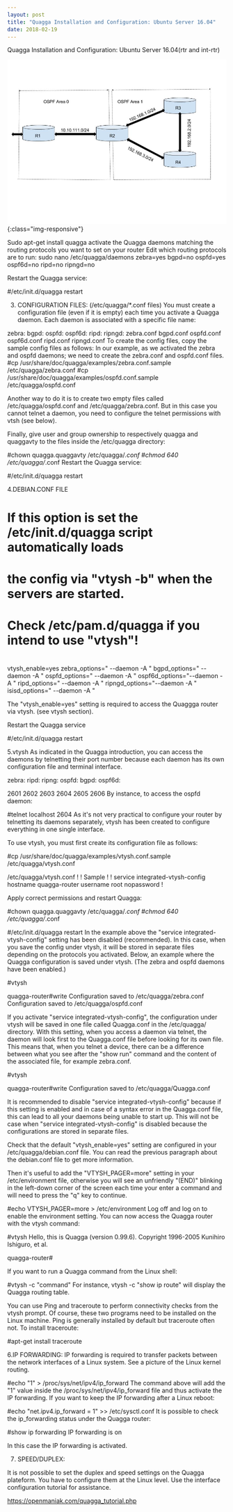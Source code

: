 ```yaml
---
layout: post
title: "Quagga Installation and Configuration: Ubuntu Server 16.04"
date: 2018-02-19
---
```




Quagga Installation and Configuration: Ubuntu Server 16.04(rtr and int-rtr)


![Architecture](/assets/cnlab.JPG){:class="img-responsive"}


Sudo apt-get install quagga
activate the Quagga daemons matching the routing protocols you want to set on your router
Edit which routing protocols are to run:
	sudo nano /etc/quagga/daemons
		zebra=yes
		bgpd=no
		ospfd=yes
		ospf6d=no
		ripd=no
		ripngd=no

Restart the Quagga service:

#/etc/init.d/quagga restart




3. CONFIGURATION FILES: (/etc/quagga/*.conf files)
You must create a configuration file (even if it is empty) each time you activate a Quagga daemon.
Each daemon is associated with a specific file name:

zebra:
bgpd:
ospfd:
ospf6d:
ripd:
ripngd:
zebra.conf
bgpd.conf
ospfd.conf
ospf6d.conf
ripd.conf
ripngd.conf
To create the config files, copy the sample config files as follows:
In our example, as we activated the zebra and ospfd daemons; we need to create the zebra.conf and ospfd.conf files.
#cp /usr/share/doc/quagga/examples/zebra.conf.sample /etc/quagga/zebra.conf
#cp /usr/share/doc/quagga/examples/ospfd.conf.sample /etc/quagga/ospfd.conf

Another way to do it is to create two empty files called /etc/quagga/ospfd.conf and /etc/quagga/zebra.conf. But in this case you cannot telnet a daemon, you need to configure the telnet permissions with vtsh (see below).

Finally, give user and group ownership to respectively quagga and quaggavty to the files inside the /etc/quagga directory:

#chown quagga.quaggavty /etc/quagga/*.conf
#chmod 640 /etc/quagga/*.conf
Restart the Quagga service:

#/etc/init.d/quagga restart



4.DEBIAN.CONF FILE

# If this option is set the /etc/init.d/quagga script automatically loads 
# the config via "vtysh -b" when the servers are started. 
# Check /etc/pam.d/quagga if you intend to use "vtysh"! 
# 
vtysh_enable=yes 
zebra_options=" --daemon -A " 
bgpd_options=" --daemon -A " 
ospfd_options=" --daemon -A " 
ospf6d_options="--daemon -A " 
ripd_options=" --daemon -A " 
ripngd_options="--daemon -A " 
isisd_options=" --daemon -A " 

The "vtysh_enable=yes" setting is required to access the Quaggga router via vtysh. (see vtysh section).

Restart the Quagga service

#/etc/init.d/quagga restart



5.vtysh
As indicated in the Quagga introduction, you can access the daemons by telnetting their port number because each daemon has its own configuration file and terminal interface.

zebra:
ripd:
ripng:
ospfd:
bgpd:
ospf6d:


2601
2602
2603
2604
2605
2606
By instance, to access the ospfd daemon:

#telnet localhost 2604
 As it's not very practical to configure your router by telnetting its daemons separately, vtysh has been created to configure everything in one single interface. 

To use vtysh, you must first create its configuration file as follows:

#cp /usr/share/doc/quagga/examples/vtysh.conf.sample /etc/quagga/vtysh.conf

/etc/quagga/vtysh.conf 
!
! Sample
!
! service integrated-vtysh-config
hostname quagga-router
username root nopassword
!

Apply correct permissions and restart Quagga:

#chown quagga.quaggavty /etc/quagga/*.conf
#chmod 640 /etc/quagga/*.conf

#/etc/init.d/quagga restart
In the example above the "service integrated-vtysh-config" setting has been disabled (recommended). In this case, when you save the config under vtysh, it will be stored in separate files depending on the protocols you activated.
Below, an example where the Quagga configuration is saved under vtysh. (The zebra and ospfd daemons have been enabled.)

#vtysh

quagga-router#write
Configuration saved to /etc/quagga/zebra.conf
Configuration saved to /etc/quagga/ospfd.conf 

If you activate "service integrated-vtysh-config", the configuration under vtysh will be saved in one file called Quagga.conf in the /etc/quagga/ directory.
With this setting, when you access a daemon via telnet, the daemon will look first to the Quagga.conf file before looking for its own file. This means that, when you telnet a device, there can be a difference between what you see after the "show run" command and the content of the associated file, for example zebra.conf. 

#vtysh

quagga-router#write
Configuration saved to /etc/quagga/Quagga.conf 

It is recommended to disable "service integrated-vtysh-config" because if this setting is enabled and in case of a syntax error in the Quagga.conf file, this can lead to all your daemons being unable to start up. This will not be case when "service integrated-vtysh-config" is disabled because the configurations are stored in separate files. 

 Check that the default "vtysh_enable=yes" setting are configured in your /etc/quagga/debian.conf file. You can read the previous paragraph about the debian.conf file to get more information. 

 Then it's useful to add the "VTYSH_PAGER=more" setting in your /etc/environment file, otherwise you will see an unfriendly "(END)" blinking in the left-down corner of the screen each time your enter a command and will need to press the "q" key to continue. 

#echo VTYSH_PAGER=more > /etc/environment
Log off and log on to enable the environment setting. You can now access the Quagga router with the vtysh command:

#vtysh
Hello, this is Quagga (version 0.99.6).
Copyright 1996-2005 Kunihiro Ishiguro, et al.

quagga-router# 

If you want to run a Quagga command from the Linux shell:

#vtysh -c "command"
For instance, vtysh -c "show ip route" will display the Quagga routing table. 

 You can use Ping and traceroute to perform connectivity checks from the vtysh prompt. Of course, these two programs need to be installed on the Linux machine. Ping is generally installed by default but traceroute often not. 
To install traceroute:

#apt-get install traceroute



6.IP FORWARDING:
IP forwarding is required to transfer packets between the network interfaces of a Linux system.
See a picture of the Linux kernel routing.

#echo "1" > /proc/sys/net/ipv4/ip_forward
The command above will add the "1" value inside the /proc/sys/net/ipv4/ip_forward file and thus activate the IP forwarding. 
If you want to keep the IP forwarding after a Linux reboot:

#echo "net.ipv4.ip_forward = 1" >> /etc/sysctl.conf
It is possible to check the ip_forwarding status under the Quagga router:

#show ip forwarding
IP forwarding is on 

In this case the IP forwarding is activated.

7. SPEED/DUPLEX:

It is not possible to set the duplex and speed settings on the Quagga plateform. You have to configure them at the Linux level.
Use the interface configuration tutorial for assistance.

https://openmaniak.com/quagga_tutorial.php
